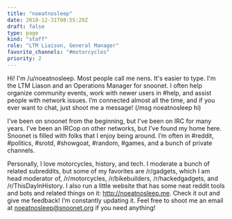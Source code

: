 ```yaml
---
title: "noeatnosleep"
date: 2018-12-31T08:55:29Z
draft: false
type: page
kind: "staff"
role: "LTM Liaison, General Manager"
favorite_channels: "#motorcycles"
priority: 2
---
```


Hi! I'm /u/noeatnosleep. Most people call me nens. It's easier to type. I'm the LTM Liason and an Operations Manager for snoonet. I often help organize community events, work with newer users in #help, and assist people with network issues. I’m connected almost all the time, and if you ever want to chat, just shoot me a message! (/msg noeatnosleep hi)

I’ve been on snoonet from the beginning, but I’ve been on IRC for many years. I’ve been an IRCop on other networks, but I’ve found my home here. Snoonet is filled with folks that I enjoy being around. I’m often in #reddit, #politics, #srotd, #showgoat, #random, #games, and a bunch of private channels.

Personally, I love motorcycles, history, and tech. I moderate a bunch of related subreddits, but some of my favorites are /r/gadgets, which I am head moderator of, /r/motorcycles, /r/bikebuilders, /r/hackedgadgets, and /r/ThisDayInHistory. I also run a little website that has some neat reddit tools and bots and related things on it: http://noeatnosleep.me. Check it out and give me feedback! I’m constantly updating it. Feel free to shoot me an email at noeatnosleep@snoonet.org if you need anything!
